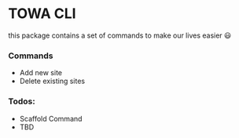 # TOWA CLI

this package contains a set of commands to make our lives easier :smiley:

### Commands

* Add new site
* Delete existing sites

### Todos:

* Scaffold Command
* TBD
